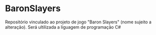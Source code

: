 # BaronSlayers
Repositório vinculado ao projeto de jogo "Baron Slayers" (nome sujeito a alteração). Será ultilizada a liguagem de programação C#
